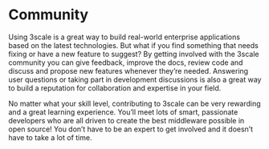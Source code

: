 # Community

Using 3scale is a great way to build real-world enterprise applications based on the latest technologies. But what if you find something that needs fixing or have a new feature to suggest? By getting involved with the 3scale community you can give feedback, improve the docs, review code and discuss and propose new features whenever they’re needed. Answering user questions or taking part in development discussions is also a great way to build a reputation for collaboration and expertise in your field.

No matter what your skill level, contributing to 3scale can be very rewarding and a great learning experience. You’ll meet lots of smart, passionate developers who are all driven to create the best middleware possible in open source! You don’t have to be an expert to get involved and it doesn’t have to take a lot of time.
